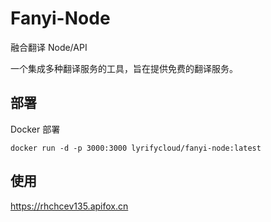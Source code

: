 # Fanyi-Node
融合翻译 Node/API

一个集成多种翻译服务的工具，旨在提供免费的翻译服务。

## 部署
Docker 部署
```
docker run -d -p 3000:3000 lyrifycloud/fanyi-node:latest
```

## 使用
https://rhchcev135.apifox.cn